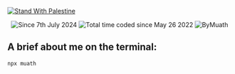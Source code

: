 [![Stand With Palestine](https://raw.githubusercontent.com/TheBSD/StandWithPalestine/main/banner-no-action.svg)](https://TheBSD.github.io/StandWithPalestine/)

<!-- 2024 07 07 | 10:41 - 1 -->
<p align="center">
    <img src="https://komarev.com/ghpvc/?username=ByMuath&label=Visits&color=0e75b6&style=flat" alt="Since 7th July 2024" />
    <img src="https://wakatime.com/badge/user/caa98403-bf58-4655-a14f-0e8425d6225b.svg" alt="Total time coded since May 26 2022" />
    <img src="https://user-badge.committers.top/yemen/muath-ye.svg?username=muath-ye&color=0e75b6&style=flat" alt="ByMuath" />
</p>

## A brief about me on the terminal:

```bs
npx muath


```
